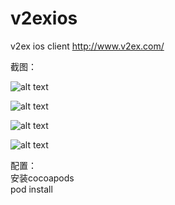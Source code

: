 v2exios
=======

v2ex ios client http://www.v2ex.com/ 

截图： 

![alt text](https://raw.github.com/myoula/v2exios/master/screenshot01.png "main")  

![alt text](https://raw.github.com/myoula/v2exios/master/screenshot02.png "main")  
  
![alt text](https://raw.github.com/myoula/v2exios/master/screenshot03.png "main")  
  
![alt text](https://raw.github.com/myoula/v2exios/master/screenshot04.png "main")  

配置：  
安装cocoapods   
pod install 